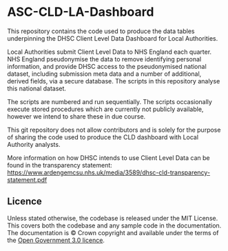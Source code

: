 # ASC-CLD-LA-Dashboard
This repository contains the code used to produce the data tables underpinning the DHSC Client Level Data Dashboard for Local Authorities.

Local Authorities submit Client Level Data to NHS England each quarter. NHS England pseudonymise the data to remove identifying personal information, and provide DHSC access to the pseudonymised national dataset, including submission meta data and a number of additional, derived fields, via a secure database. The scripts in this repository analyse this national dataset.

The scripts are numbered and run sequentially. The scripts occasionally execute stored procedures which are currently not publicly available, however we intend to share these in due course.

This git repository does not allow contributors and is solely for the purpose of sharing the code used to produce the CLD dashboard with Local Authority analysts.

More information on how DHSC intends to use Client Level Data can be found in the transparency statement: https://www.ardengemcsu.nhs.uk/media/3589/dhsc-cld-transparency-statement.pdf



## Licence

Unless stated otherwise, the codebase is released under the MIT License. This covers both the codebase and any sample code in the documentation. The documentation is © Crown copyright and available under the terms of the [Open Government 3.0 licence](https://www.nationalarchives.gov.uk/doc/open-government-licence/version/3/).
